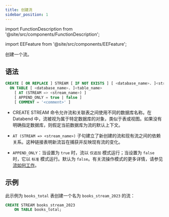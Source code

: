 ```yaml
---
title: 创建流
sidebar_position: 1
---
```

import FunctionDescription from '@site/src/components/FunctionDescription';

<FunctionDescription description="引入或更新版本：v1.2.339"/>

import EEFeature from '@site/src/components/EEFeature';

<EEFeature featureName='STREAM'/>

创建一个流。

## 语法

```sql
CREATE [ OR REPLACE ] STREAM [ IF NOT EXISTS ] [ <database_name>. ]<stream_name> 
  ON TABLE [ <database_name>. ]<table_name> 
    [ AT (STREAM => <stream_name>) ] 
    [ APPEND_ONLY = true | false ]
    [ COMMENT = '<comment>' ]
```

- CREATE STREAM 命令允许流和关联表之间使用不同的数据库名称。在 Databend 中，流被视为属于特定数据库的对象，类似于表或视图。如果没有明确指定数据库，则假定当前数据库为流的默认上下文。

- `AT (STREAM => <stream_name>)` 子句建立了新创建的流和现有流之间的依赖关系。这种链接表明新流旨在捕获并反映现有流的变化。

- `APPEND_ONLY`：当设置为 `true` 时，流以 `仅追加` 模式运行；当设置为 `false` 时，它以 `标准` 模式运行。默认为 `false`。有关流操作模式的更多详情，请参见[流如何工作](/guides/load-data/continuous-data-pipelines/stream#how-stream-works)。

## 示例

此示例为 `books_total` 表创建一个名为 `books_stream_2023` 的流：

```sql
CREATE STREAM books_stream_2023 
    ON TABLE books_total;
```